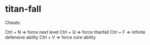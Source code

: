 # titan-fall

Cheats:

Ctrl + N => force next level
Ctrl + Q => force titanfall
Ctrl + F => infinite defensive ability
Ctrl + V => force core ability